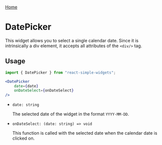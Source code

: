 [Home](../../../README.md)

# DatePicker

This widget allows you to select a single calendar date. Since it is intrinsically a div element, it accepts all attributes of the `<div/>` tag.

## Usage

```jsx
import { DatePicker } from "react-simple-widgets"; 

<DatePicker
    date={date}
    onDateSelect={onDateSelect}
/>
```

-   `date: string`

    The selected date of the widget in the format `YYYY-MM-DD`.
    
-   `onDateSelect: (date: string) => void`

    This function is called with the selected date when the calendar date is clicked on.
